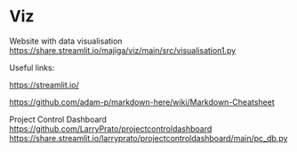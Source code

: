 # Viz
Website with data visualisation 
https://share.streamlit.io/majiga/viz/main/src/visualisation1.py


Useful links:

https://streamlit.io/

https://github.com/adam-p/markdown-here/wiki/Markdown-Cheatsheet

Project Control Dashboard
https://github.com/LarryPrato/projectcontroldashboard
https://share.streamlit.io/larryprato/projectcontroldashboard/main/pc_db.py
